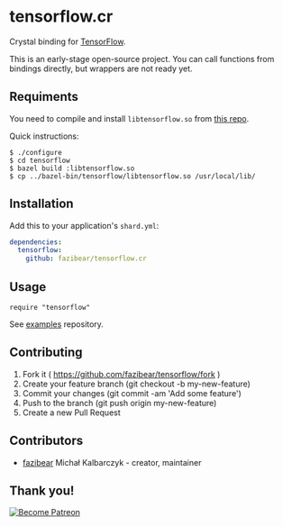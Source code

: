 # tensorflow.cr

Crystal binding for [TensorFlow](https://github.com/tensorflow/tensorflow).

This is an early-stage open-source project. You can call functions from bindings directly, but wrappers are not ready yet.

## Requiments

You need to compile and install `libtensorflow.so` from [this repo](https://github.com/tensorflow/tensorflow/).

Quick instructions:

```
$ ./configure
$ cd tensorflow
$ bazel build :libtensorflow.so
$ cp ../bazel-bin/tensorflow/libtensorflow.so /usr/local/lib/
```

## Installation

Add this to your application's `shard.yml`:

```yaml
dependencies:
  tensorflow:
    github: fazibear/tensorflow.cr
```

## Usage

```crystal
require "tensorflow"
```

See [examples](https://github.com/fazibear/tensorflow.cr_examples) repository.

## Contributing

1. Fork it ( https://github.com/fazibear/tensorflow/fork )
2. Create your feature branch (git checkout -b my-new-feature)
3. Commit your changes (git commit -am 'Add some feature')
4. Push to the branch (git push origin my-new-feature)
5. Create a new Pull Request

## Contributors

- [fazibear](https://github.com/fazibear) Michał Kalbarczyk - creator, maintainer

## Thank you!

[![Become Patreon](https://c5.patreon.com/external/logo/become_a_patron_button.png)](https://www.patreon.com/bePatron?u=6912974)
